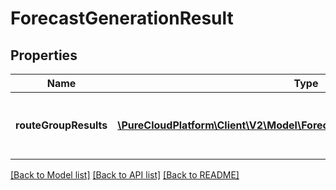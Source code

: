 # ForecastGenerationResult

## Properties
Name | Type | Description | Notes
------------ | ------------- | ------------- | -------------
**routeGroupResults** | [**\PureCloudPlatform\Client\V2\Model\ForecastGenerationRouteGroupResult[]**](ForecastGenerationRouteGroupResult.md) | Generation results, broken down by route group | [optional] 

[[Back to Model list]](../README.md#documentation-for-models) [[Back to API list]](../README.md#documentation-for-api-endpoints) [[Back to README]](../README.md)


